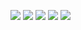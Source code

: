 [![](https://raw.githubusercontent.com/YouFoundAlpha/cdn/main/git.svg)](https://alpha.is-a.dev/github)
[![](https://spotify-github-profile.vercel.app/api/view?uid=pse89k5gpgud4vnulv2lcdzvk&cover_image=true&theme=default&bar_color=ff0000&bar_color_cover=false)](https://alpha.is-a.dev/github)
[![](https://github-readme-stats.vercel.app/api?username=YouFoundAlpha&theme=dark&show_icons=true)](https://gg.gg/youfoundalpha)
[![](https://github-readme-stats.vercel.app/api/top-langs/?username=YouFoundAlpha&langs_count=15)](https://alpha.is-a.dev/github)
[![](https://github-readme-stats.vercel.app/api/wakatime?username=f275a07b-83ce-4ead-9ade-d9a84f33cca1)](https://alpha.is-a.dev/github)

